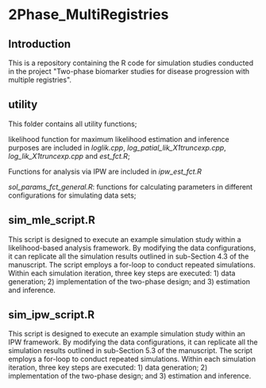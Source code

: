 # 2Phase_MultiRegistries

## Introduction 

This is a repository containing the R code for simulation studies conducted in the project "Two-phase biomarker studies for disease progression with multiple registries". 

## utility

This folder contains all utility functions; 

likelihood function for maximum likelihood estimation and inference purposes are included in *loglik.cpp*, *log_patial_lik_X1truncexp.cpp*, *log_lik_X1truncexp.cpp* and *est_fct.R*; 

Functions for analysis via IPW are included in *ipw_est_fct.R*

*sol_params_fct_general.R*: functions for calculating parameters in different configurations for simulating data sets;

## sim_mle_script.R 

This script is designed to execute an example simulation study within a likelihood-based analysis framework. By modifying the data configurations, it can replicate all the simulation results outlined in sub-Section 4.3 of the manuscript. The script employs a for-loop to conduct repeated simulations. Within each simulation iteration, three key steps are executed: 1) data generation; 2) implementation of the two-phase design; and 3) estimation and inference.

## sim_ipw_script.R 

This script is designed to execute an example simulation study within an IPW framework. By modifying the data configurations, it can replicate all the simulation results outlined in sub-Section 5.3 of the manuscript. The script employs a for-loop to conduct repeated simulations. Within each simulation iteration, three key steps are executed: 1) data generation; 2) implementation of the two-phase design; and 3) estimation and inference.
